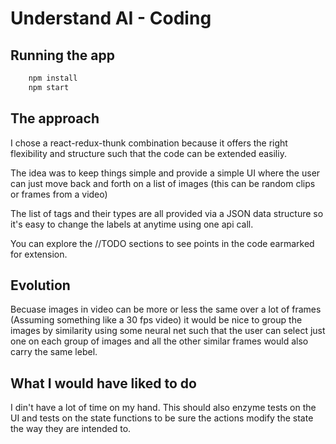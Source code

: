 # Understand AI - Coding

## Running the app
```bash
    npm install 
    npm start
```

## The approach
I chose a react-redux-thunk combination because it offers the right flexibility and structure such that the code can be extended easiliy.

The idea was to keep things simple and provide a simple UI where the user can just move back and forth on a list of images (this can be random clips or frames from a video)

The list of tags and their types are all provided via a JSON data structure so it's easy to change the labels at anytime using one api call.

You can explore the //TODO sections to see points in the code earmarked for extension.

## Evolution

Becuase images in video can be more or less the same over a lot of frames (Assuming something like a 30 fps video) it would be nice to group the images by similarity using some neural net such that the user can select just one on each group of images and all the other similar frames would also carry the same lebel.

## What I would have liked to do

I din't have a lot of time on my hand. This should also enzyme tests on the UI and tests on the state functions to be sure the actions modify the state the way they are intended to.


